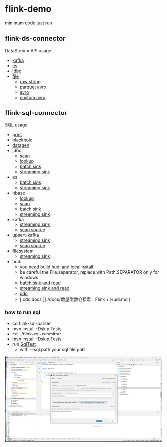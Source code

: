 # flink-demo

minimum code just run

## flink-ds-connector

DataStream API usage

*  [ kafka](./flink-ds-connector/src/main/scala/com/hiscat/flink/ds/connector/kafka )
*  [ es ](./flink-ds-connector/src/main/scala/com/hiscat/flink/ds/connector/es )
*  [ jdbc ](./flink-ds-connector/src/main/java/com/hiscat/flink/ds/connector/jdbc )
*  [ file ](./flink-ds-connector/src/main/scala/com/hiscat/flink/ds/connector/file )
    *  [ row string ](./flink-ds-connector/src/main/scala/com/hiscat/flink/ds/connector/file/RowEncodeFormat.scala )
    *  [ parquet avro ](./flink-ds-connector/src/main/scala/com/hiscat/flink/ds/connector/file/ParquetAvroWriterTest.scala )
    *  [ avro ](./flink-ds-connector/src/main/scala/com/hiscat/flink/ds/connector/file/AvroWriterTest.scala )
    *  [ custom avro ](./flink-ds-connector/src/main/scala/com/hiscat/flink/ds/connector/file/CustomAvroWriterTest.scala )


## flink-sql-connector

SQL usage

*  [ print](./flink-sql-connector/src/main/resources/sql/print.sql )
*  [ blackhole](./flink-sql-connector/src/main/resources/sql/blackhole.sql )
*  [ datagen](./flink-sql-connector/src/main/resources/sql/datagen.sql )
*  jdbc
    *  [ scan ](./flink-sql-connector/src/main/resources/sql/jdbc_scan.sql )
    *  [ lookup ](./flink-sql-connector/src/main/resources/sql/jdbc_lookup.sql )
    *  [ batch sink ](./flink-sql-connector/src/main/resources/sql/jdbc_batch_sink.sql )
    *  [ streaming sink ](./flink-sql-connector/src/main/resources/sql/jdbc_streaming_sink.sql )
*  es
    *  [ batch sink ](./flink-sql-connector/src/main/resources/sql/es6_batch_sink.sql )
    *  [ streaming sink ](./flink-sql-connector/src/main/resources/sql/es6_streaming_sink.sql )
*  hbase
    *  [ lookup ](./flink-sql-connector/src/main/resources/sql/hbase_lookup_source.sql )
    *  [ scan ](./flink-sql-connector/src/main/resources/sql/hbase_scan_source.sql )
    *  [ batch sink ](./flink-sql-connector/src/main/resources/sql/hbase_batch_sink.sql )
    *  [ streaming sink ](./flink-sql-connector/src/main/resources/sql/hbase_streaming_sink.sql )
*  kafka
    *  [ streaming sink ](./flink-sql-connector/src/main/resources/sql/kafka_streaming_sink.sql )
    *  [ scan source ](./flink-sql-connector/src/main/resources/sql/kafka_scan_source.sql )
*  upsert-kafka
    *  [ streaming sink ](./flink-sql-connector/src/main/resources/sql/upsert_kafka_streaming_sink.sql )
    *  [ scan source ](./flink-sql-connector/src/main/resources/sql/upsert_kafka_scan_source.sql )
*  filesystem
    *  [ streaming sink ](./flink-sql-connector/src/main/resources/sql/fs_streaming_sink.sql )
*  hudi
    *  you need build hudi and local install
    *  be careful the File.separator, replace with Path.SEPARATOR only for windows
    *  [ batch sink and read ](./flink-hudi-test/src/main/resources/batch_sink_read.sql )
    *  [ streaming sink and read ](./flink-hudi-test/src/main/resources/streaming_sink_and_read.sql )
    *  [ cdc  ](./flink-hudi-test/src/main/resources/mysql_cdc_test.sql )
    *  [ cdc docs ](./docs/增量型数仓探索：Flink + Hudi.md )

### how to run sql

* cd flink-sql-parser
* mvn install -Dskip.Tests
* cd ../flink-sql-submitter
* mvn install -Dskip.Tests
* run [ SqlTest ](./flink-sql-connector/src/main/scala/com/hiscat/flink/sql/connector/SqlTest.scala )
   *  with --sql.path your sql file path

![ how to run sql](./image/how-to-run-sql.png )
